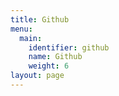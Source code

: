 ```yaml
---
title: Github
menu:
  main:
    identifier: github
    name: Github
    weight: 6
layout: page
---
```



